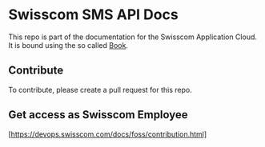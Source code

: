 # Swisscom SMS API Docs

This repo is part of the documentation for the Swisscom Application Cloud. It is bound using the so called [Book](https://github.com/swisscom/docs-appcloud-book).

## Contribute

To contribute, please create a pull request for this repo.

## Get access as Swisscom Employee

[https://devops.swisscom.com/docs/foss/contribution.html]
